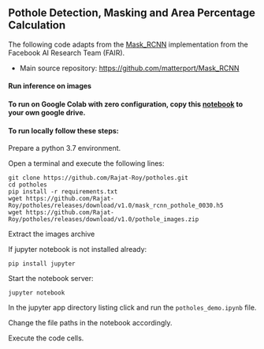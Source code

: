## **Pothole Detection, Masking and Area Percentage Calculation**

The following code adapts from the [Mask_RCNN](https://arxiv.org/abs/1703.06870) implementation from the Facebook AI Research Team (FAIR).

*    Main source repository: https://github.com/matterport/Mask_RCNN

#### Run inference on images
#### To run on Google Colab with zero configuration, copy this [notebook](https://colab.research.google.com/drive/1HM6nfJbxexLwNzmA50hrJxVfsJhRquwl) to your own google drive.
#### To run locally follow these steps:
Prepare a python 3.7 environment.

Open a terminal and execute the following lines:
```
git clone https://github.com/Rajat-Roy/potholes.git
cd potholes
pip install -r requirements.txt
wget https://github.com/Rajat-Roy/potholes/releases/download/v1.0/mask_rcnn_pothole_0030.h5
wget https://github.com/Rajat-Roy/potholes/releases/download/v1.0/pothole_images.zip
```
Extract the images archive

If jupyter notebook is not installed already:
```
pip install jupyter
```
Start the notebook server:
```
jupyter notebook
```
In the jupyter app directory listing click and run the `potholes_demo.ipynb` file.

Change the file paths in the notebook accordingly.

Execute the code cells.

